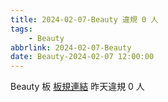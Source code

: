 ```yaml
---
title: 2024-02-07-Beauty 違規 0 人
tags:
    - Beauty
abbrlink: 2024-02-07-Beauty
date: Beauty-2024-02-07 12:00:00
---
```

Beauty 板 [板規連結](https://www.ptt.cc/bbs/Beauty/M.1630069980.A.84B.html)
昨天違規 0 人
